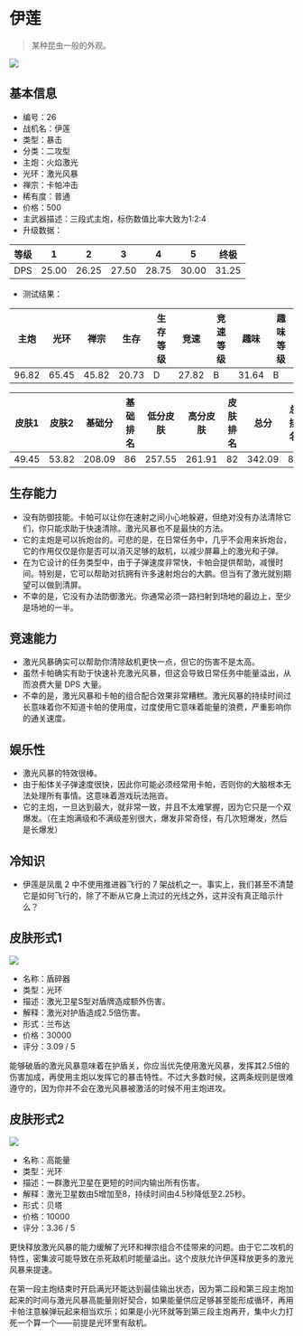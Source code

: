 # 伊莲

> 某种昆虫一般的外观。

<img src="/ships/ship_26.png" style={{zoom:1}}/>

## 基本信息

- 编号：26
- 战机名：伊莲
- 类型：暴击
- 分类：二攻型
- 主炮：火焰激光
- 光环：激光风暴
- 禅宗：卡帕冲击
- 稀有度：普通
- 价格：500
- 主武器描述：三段式主炮，标伤数值比率大致为1:2:4
- 升级数据：

| 等级 | 1 | 2 | 3 | 4 | 5 | 终极 |
|--|--|--|--|--|--|--|
| DPS | 25.00 | 26.25 | 27.50 | 28.75 | 30.00 | 31.25 |

- 测试结果：

| 主炮 | 光环 | 禅宗 | 生存 | 生存等级 | 竞速 | 竞速等级 | 趣味 | 趣味等级 |
|--|--|--|--|--|--|--|--|--|
| 96.82 | 65.45 | 45.82 | 20.73 | D | 27.82 | B | 31.64 | B |

| 皮肤1 | 皮肤2 | 基础分 | 基础排名 | 低分皮肤 | 高分皮肤 | 皮肤排名 | 总分 | 总排名 |
|--|--|--|--|--|--|--|--|--|
| 49.45 | 53.82 | 208.09 | 86 | 257.55 | 261.91 | 82 | 342.09 | 82 |

## 生存能力

- 没有防御技能。卡帕可以让你在速射之间小心地躲避，但绝对没有办法清除它们，你只能求助于快速清除。激光风暴也不是最快的方法。
- 它的主炮是可以拆炮台的。可悲的是，在日常任务中，几乎不会用来拆炮台，它的作用仅仅是你是否可以消灭足够的敌机，以减少屏幕上的激光和子弹。
- 在为它设计的任务类型中，由于子弹速度非常快，卡帕会提供帮助，减慢时间。特别是，它可以帮助对抗拥有许多速射炮台的大鹏。但当有了激光就别期望可以做到清屏。
- 不幸的是，它没有办法防御激光。你通常必须一路扫射到场地的最边上，至少是场地的一半。

## 竞速能力

- 激光风暴确实可以帮助你清除敌机更快一点，但它的伤害不是太高。
- 虽然卡帕确实有助于快速补充激光风暴，但这会导致日常任务中能量溢出，从而浪费大量 DPS 大量。
- 不幸的是，激光风暴和卡帕的组合配合效果非常糟糕。激光风暴的持续时间过长意味着你不知道卡帕的使用度，过度使用它意味着能量的浪费，严重影响你的通关速度。

## 娱乐性

- 激光风暴的特效很棒。
- 由于船体关子弹速度很快，因此你可能必须经常用卡帕，否则你的大脑根本无法处理所有事情。这意味着游戏玩法拖沓。
- 它的主炮，一旦达到最大，就非常一致，并且不太难掌握，因为它只是一个双爆发。（在主炮满级和不满级差别很大，爆发非常奇怪，有几次短爆发，然后是长爆发）

## 冷知识

- 伊莲是凤凰 2 中不使用推进器飞行的 7 架战机之一。事实上，我们甚至不清楚它是如何飞行的，除了不断从它身上流过的光线之外，这并没有真正暗示什么？

## 皮肤形式1

<img src="/ships/ship_26_apex_1.png" style={{zoom:1}}/>

- 名称：盾碎器
- 类型：光环
- 描述：激光卫星S型对盾牌造成额外伤害。
- 解释：激光对护盾造成2.5倍伤害。
- 形式：兰布达
- 价格：30000
- 评分：3.09 / 5

能够破盾的激光风暴意味着在护盾关，你应当优先使用激光风暴，发挥其2.5倍的伤害加成，再使用主炮以发挥它的暴击特性。不过大多数时候，这两条规则是很难遵守的，因为你并不会在激光风暴被激活的时候不用主炮进攻。

## 皮肤形式2

<img src="/ships/ship_26_apex_2.png" style={{zoom:1}}/>

- 名称：高能量
- 类型：光环
- 描述：一群激光卫星在更短的时间内输出所有伤害。
- 解释：激光卫星数由5增加至8，持续时间由4.5秒降低至2.25秒。
- 形式：贝塔
- 价格：10000
- 评分：3.36 / 5

更快释放激光风暴的能力缓解了光环和禅宗组合不佳带来的问题。由于它二攻机的特性，密集波可能导致在杀死敌机时能量溢出。这个皮肤允许伊莲释放更多的激光风暴来提速。

在第一段主炮结束时开启满光环能达到最佳输出状态，因为第二段和第三段主炮加起来的时间与激光风暴高能量刚好契合，如果能量供应足够甚至能形成循环，再用卡帕注意躲弹玩起来相当欢乐；如果是小光环就等到第三段主炮再开，集中火力打死一个算一个——前提是光环里有敌机。